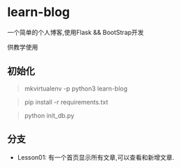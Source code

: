 # learn-blog

一个简单的个人博客,使用Flask && BootStrap开发

供教学使用

## 初始化

 > mkvirtualenv -p python3 learn-blog

 > pip install -r requirements.txt

 > python init_db.py

## 分支

 - Lesson01:  有一个首页显示所有文章,可以查看和新增文章.
